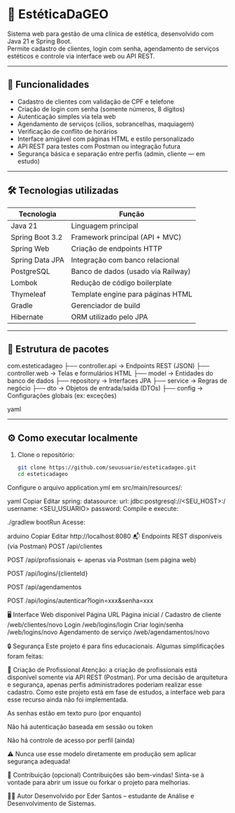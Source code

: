 # 💅 EstéticaDaGEO

Sistema web para gestão de uma clínica de estética, desenvolvido com Java 21 e Spring Boot.  
Permite cadastro de clientes, login com senha, agendamento de serviços estéticos e controle via interface web ou API REST.

---

## 📌 Funcionalidades

- Cadastro de clientes com validação de CPF e telefone
- Criação de login com senha (somente números, 8 dígitos)
- Autenticação simples via tela web
- Agendamento de serviços (cílios, sobrancelhas, maquiagem)
- Verificação de conflito de horários
- Interface amigável com páginas HTML e estilo personalizado
- API REST para testes com Postman ou integração futura
- Segurança básica e separação entre perfis (admin, cliente — em estudo)

---

## 🛠️ Tecnologias utilizadas

| Tecnologia      | Função                                |
|------------------|----------------------------------------|
| Java 21          | Linguagem principal                    |
| Spring Boot 3.2  | Framework principal (API + MVC)        |
| Spring Web       | Criação de endpoints HTTP              |
| Spring Data JPA  | Integração com banco relacional        |
| PostgreSQL       | Banco de dados (usado via Railway)     |
| Lombok           | Redução de código boilerplate          |
| Thymeleaf        | Template engine para páginas HTML      |
| Gradle           | Gerenciador de build                   |
| Hibernate        | ORM utilizado pelo JPA                 |

---

## 📁 Estrutura de pacotes


com.esteticadageo
├── controller.api → Endpoints REST (JSON)
├── controller.web → Telas e formulários HTML
├── model → Entidades do banco de dados
├── repository → Interfaces JPA
├── service → Regras de negócio
├── dto → Objetos de entrada/saída (DTOs)
├── config → Configurações globais (ex: exceções)

yaml

---

## ⚙️ Como executar localmente

1. Clone o repositório:
   ```bash
   git clone https://github.com/seuusuario/esteticadageo.git
   cd esteticadageo
Configure o arquivo application.yml em src/main/resources/:

yaml
Copiar
Editar
spring:
  datasource:
    url: jdbc:postgresql://<SEU_HOST>:<PORTA>/<DB>
    username: <SEU_USUARIO>
    password: <SENHA>
Compile e execute:

./gradlew bootRun
Acesse:

arduino
Copiar
Editar
http://localhost:8080
📬 Endpoints REST disponíveis (via Postman)
POST /api/clientes

POST /api/profissionais   ← apenas via Postman (sem página web)

POST /api/logins/{clienteId}

POST /api/agendamentos

POST /api/logins/autenticar?login=xxx&senha=xxx

🖥️ Interface Web disponível
Página	URL
Página inicial	/
Cadastro de cliente	/web/clientes/novo
Login	/web/logins/login
Criar login/senha	/web/logins/novo
Agendamento de serviço	/web/agendamentos/novo

🔒 Segurança
Este projeto é para fins educacionais. Algumas simplificações foram feitas:

🔧 Criação de Profissional
Atenção: a criação de profissionais está disponível somente via API REST (Postman).
Por uma decisão de arquitetura e segurança, apenas perfis administradores poderiam realizar esse cadastro.
Como este projeto está em fase de estudos, a interface web para esse recurso ainda não foi implementada.

As senhas estão em texto puro (por enquanto)

Não há autenticação baseada em sessão ou token

Não há controle de acesso por perfil (ainda)

⚠️ Nunca use esse modelo diretamente em produção sem aplicar segurança adequada!

🙌 Contribuição (opcional)
Contribuições são bem-vindas! Sinta-se à vontade para abrir um issue ou forkar o projeto para melhorias.

👨‍💻 Autor
Desenvolvido por Eder Santos – estudante de Análise e Desenvolvimento de Sistemas.
